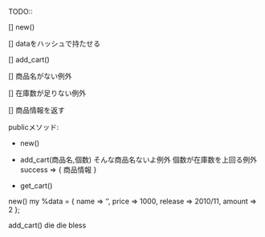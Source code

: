 TODO::

[] new()

[] dataをハッシュで持たせる

[] add_cart()

[] 商品名がない例外

[] 在庫数が足りない例外

[] 商品情報を返す

publicメソッド:
- new()
- add_cart(商品名,個数)
そんな商品名ないよ例外
個数が在庫数を上回る例外
success => { 商品情報 }

- get_cart()

new()
my %data = { name => ‘’, price => 1000, release => 2010/11, amount => 2 };

add_cart()
die 
die 
bless
